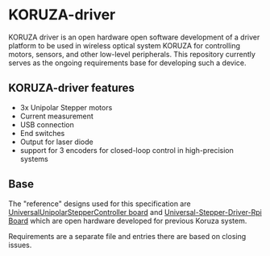 # KORUZA-driver
KORUZA driver is an open hardware open software development of a driver platform to be used in wireless optical system KORUZA for controlling motors, sensors, and other low-level peripherals. This repository currently serves as the ongoing requirements base for developing such a device.

## KORUZA-driver features

* 3x Unipolar Stepper motors
* Current measurement
* USB connection
* End switches
* Output for laser diode
* support for 3 encoders for closed-loop control in high-precision systems

## Base

The "reference" designs used for this specification are [UniversalUnipolarStepperController board](https://github.com/IRNAS/UniversalUnipolarStepperController) and [Universal-Stepper-Driver-Rpi Board](https://github.com/IRNAS/Universal-Stepper-Driver-Rpi) which are open hardware developed for previous Koruza system.

Requirements are a separate file and entries there are based on closing issues.

